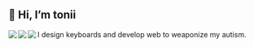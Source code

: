 
## 👋 Hi, I’m tonii

<a href="https://github.com/anuraghazra/github-readme-stats">
    <img align="left" src="https://github-readme-stats.vercel.app/api?username=takogames&count_private=true&show_icons=true" />
</a>

<a href="https://github.com/anuraghazra/github-readme-stats">
    <img align="left" src="https://github-readme-stats.vercel.app/api/top-langs/?username=takogames" />
</a>

<a href="https://github.com/anuraghazra/github-readme-stats">
    <img align="left" src="https://github-profile-trophy.vercel.app/?username=takogames" />
</a>

I design keyboards and develop web to weaponize my autism.
